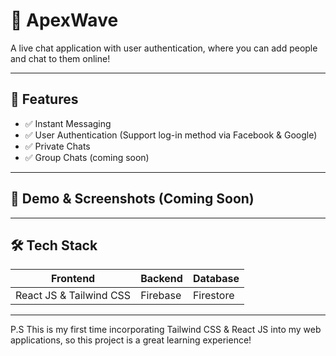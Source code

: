# 🌊 ApexWave

A live chat application with user authentication, where you can add people and chat to them online!

---

## 🚀 Features

- ✅ Instant Messaging  
- ✅ User Authentication (Support log-in method via Facebook & Google)
- ✅ Private Chats  
- ✅ Group Chats (coming soon)


---

## 🎥 Demo & Screenshots (Coming Soon)


---

## 🛠️ Tech Stack

| **Frontend** | **Backend** | **Database** |  
|-------------|------------|-------------|  
| React JS & Tailwind CSS  | Firebase | Firestore |  


---

P.S This is my first time incorporating Tailwind CSS & React JS into my web applications, so this project is a great learning experience!
